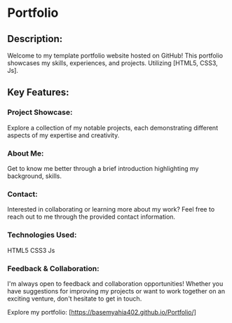 # Portfolio

## Description:

Welcome to my template portfolio website hosted on GitHub! This portfolio showcases my skills, experiences, and projects. 
Utilizing [HTML5, CSS3, Js].

## Key Features:

### Project Showcase: 
Explore a collection of my notable projects, each demonstrating different aspects of my expertise and creativity.
### About Me: 
Get to know me better through a brief introduction highlighting my background, skills.
### Contact: 
Interested in collaborating or learning more about my work? Feel free to reach out to me through the provided contact information.
### Technologies Used:

HTML5
CSS3
Js

### Feedback & Collaboration:
I'm always open to feedback and collaboration opportunities! Whether you have suggestions for improving my projects or want to work together on an exciting venture, don't hesitate to get in touch.

Explore my portfolio: [https://basemyahia402.github.io/Portfolio/]



